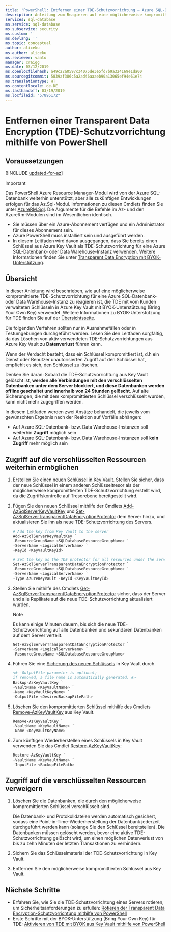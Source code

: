 ```yaml
---
title: 'PowerShell: Entfernen einer TDE-Schutzvorrichtung – Azure SQL-Datenbank | Microsoft-Dokumentation'
description: Anleitung zum Reagieren auf eine möglicherweise kompromittierte TDE-Schutzvorrichtung für eine Azure SQL-Datenbank- oder Data Warehouse-Instanz, die TDE mit Bring Your Own Key (BYOK)-Unterstützung verwendet
services: sql-database
ms.service: sql-database
ms.subservice: security
ms.custom: ''
ms.devlang: ''
ms.topic: conceptual
author: aliceku
ms.author: aliceku
ms.reviewer: vanto
manager: craigg
ms.date: 03/12/2019
ms.openlocfilehash: a49c22a0597c34075de3e5fd7b9a324169e1da00
ms.sourcegitcommit: 5839af386c5a2ad46aaaeb90a13065ef94e61e74
ms.translationtype: HT
ms.contentlocale: de-DE
ms.lasthandoff: 03/19/2019
ms.locfileid: "57895172"
---
```

# <a name="remove-a-transparent-data-encryption-tde-protector-using-powershell"></a>Entfernen einer Transparent Data Encryption (TDE)-Schutzvorrichtung mithilfe von PowerShell

## <a name="prerequisites"></a>Voraussetzungen

[!INCLUDE [updated-for-az](../../includes/updated-for-az.md)]
> [!IMPORTANT]
> Das PowerShell Azure Resource Manager-Modul wird von der Azure SQL-Datenbank weiterhin unterstützt, aber alle zukünftigen Entwicklungen erfolgen für das Az.Sql-Modul. Informationen zu diesen Cmdlets finden Sie unter [AzureRM.Sql](https://docs.microsoft.com/powershell/module/AzureRM.Sql/). Die Argumente für die Befehle im Az- und den AzureRm-Modulen sind im Wesentlichen identisch.

- Sie müssen über ein Azure-Abonnement verfügen und ein Administrator für dieses Abonnement sein.
- Azure PowerShell muss installiert sein und ausgeführt werden. 
- In diesem Leitfaden wird davon ausgegangen, dass Sie bereits einen Schlüssel aus Azure Key Vault als TDE-Schutzvorrichtung für eine Azure SQL-Datenbank- oder Data Warehouse-Instanz verwenden. Weitere Informationen finden Sie unter [Transparent Data Encryption mit BYOK-Unterstützung](transparent-data-encryption-byok-azure-sql.md).

## <a name="overview"></a>Übersicht

In dieser Anleitung wird beschrieben, wie auf eine möglicherweise kompromittierte TDE-Schutzvorrichtung für eine Azure SQL-Datenbank- oder Data Warehouse-Instanz zu reagieren ist, die TDE mit vom Kunden verwalteten Schlüsseln in Azure Key Vault mit BYOK-Unterstützung (Bring Your Own Key) verwendet. Weitere Informationen zu BYOK-Unterstützung für TDE finden Sie auf der [Übersichtsseite](transparent-data-encryption-byok-azure-sql.md). 

Die folgenden Verfahren sollten nur in Ausnahmefällen oder in Testumgebungen durchgeführt werden. Lesen Sie den Leitfaden sorgfältig, da das Löschen von aktiv verwendeten TDE-Schutzvorrichtungen aus Azure Key Vault zu **Datenverlust** führen kann. 

Wenn der Verdacht besteht, dass ein Schlüssel kompromittiert ist, d.h ein Dienst oder Benutzer unautorisierten Zugriff auf den Schlüssel hat, empfiehlt es sich, den Schlüssel zu löschen.

Denken Sie daran: Sobald die TDE-Schutzvorrichtung aus Key Vault gelöscht ist, **werden alle Verbindungen mit den verschlüsselten Datenbanken unter dem Server blockiert, und diese Datenbanken werden offline geschaltet und innerhalb von 24 Stunden gelöscht**. Auf alte Sicherungen, die mit dem kompromittierten Schlüssel verschlüsselt wurden, kann nicht mehr zugegriffen werden.

In diesem Leitfaden werden zwei Ansätze behandelt, die jeweils vom gewünschten Ergebnis nach der Reaktion auf Vorfälle abhängen:

- Auf Azure SQL-Datenbank- bzw. Data Warehouse-Instanzen soll weiterhin **Zugriff** möglich sein
- Auf Azure SQL-Datenbank- bzw. Data Warehouse-Instanzen soll **kein Zugriff** mehr möglich sein

## <a name="to-keep-the-encrypted-resources-accessible"></a>Zugriff auf die verschlüsselten Ressourcen weiterhin ermöglichen

1. Erstellen Sie einen [neuen Schlüssel in Key Vault](/powershell/module/az.keyvault/add-azkeyvaultkey). Stellen Sie sicher, dass der neue Schlüssel in einem anderen Schlüsseltresor als der möglicherweise kompromittierten TDE-Schutzvorrichtung erstellt wird, da die Zugriffskontrolle auf Tresorebene bereitgestellt wird.
2. Fügen Sie den neuen Schlüssel mithilfe der Cmdlets [Add-AzSqlServerKeyVaultKey](/powershell/module/az.sql/add-azsqlserverkeyvaultkey) und [Set-AzSqlServerTransparentDataEncryptionProtector](/powershell/module/az.sql/set-azsqlservertransparentdataencryptionprotector) dem Server hinzu, und aktualisieren Sie ihn als neue TDE-Schutzvorrichtung des Servers.

   ```powershell
   # Add the key from Key Vault to the server  
   Add-AzSqlServerKeyVaultKey `
   -ResourceGroupName <SQLDatabaseResourceGroupName> `
   -ServerName <LogicalServerName> `
   -KeyId <KeyVaultKeyId>

   # Set the key as the TDE protector for all resources under the server
   Set-AzSqlServerTransparentDataEncryptionProtector `
   -ResourceGroupName <SQLDatabaseResourceGroupName> `
   -ServerName <LogicalServerName> `
   -Type AzureKeyVault -KeyId <KeyVaultKeyId> 
   ```

3. Stellen Sie mithilfe des Cmdlets [Get-AzSqlServerTransparentDataEncryptionProtector](/powershell/module/az.sql/get-azsqlservertransparentdataencryptionprotector) sicher, dass der Server und alle Replikate auf die neue TDE-Schutzvorrichtung aktualisiert wurden. 

   >[!NOTE]
   > Es kann einige Minuten dauern, bis sich die neue TDE-Schutzvorrichtung auf alle Datenbanken und sekundären Datenbanken auf dem Server verteilt.

   ```powershell
   Get-AzSqlServerTransparentDataEncryptionProtector `
   -ServerName <LogicalServerName> `
   -ResourceGroupName <SQLDatabaseResourceGroupName>
   ```

4. Führen Sie eine [Sicherung des neuen Schlüssels](/powershell/module/az.keyvault/backup-azkeyvaultkey) in Key Vault durch.

   ```powershell
   <# -OutputFile parameter is optional; 
   if removed, a file name is automatically generated. #>
   Backup-AzKeyVaultKey `
   -VaultName <KeyVaultName> `
   -Name <KeyVaultKeyName> `
   -OutputFile <DesiredBackupFilePath>
   ```
 
5. Löschen Sie den kompromittierten Schlüssel mithilfe des Cmdlets [Remove-AzKeyVaultKey](/powershell/module/azurerm.keyvault/remove-azurekeyvaultkey) aus Key Vault. 

   ```powershell
   Remove-AzKeyVaultKey `
   -VaultName <KeyVaultName> `
   -Name <KeyVaultKeyName>
   ```
 
6. Zum künftigen Wiederherstellen eines Schlüssels in Key Vault verwenden Sie das Cmdlet [Restore-AzKeyVaultKey](/powershell/module/az.keyvault/restore-azkeyvaultkey):
   ```powershell
   Restore-AzKeyVaultKey `
   -VaultName <KeyVaultName> `
   -InputFile <BackupFilePath>
   ```

## <a name="to-make-the-encrypted-resources-inaccessible"></a>Zugriff auf die verschlüsselten Ressourcen verweigern

1. Löschen Sie die Datenbanken, die durch den möglicherweise kompromittierten Schlüssel verschlüsselt sind.

   Die Datenbank- und Protokolldateien werden automatisch gesichert, sodass eine Point-in-Time-Wiederherstellung der Datenbank jederzeit durchgeführt werden kann (solange Sie den Schlüssel bereitstellen). Die Datenbanken müssen gelöscht werden, bevor eine aktive TDE-Schutzvorrichtung gelöscht wird, um einen möglichen Datenverlust von bis zu zehn Minuten der letzten Transaktionen zu verhindern. 
2. Sichern Sie das Schlüsselmaterial der TDE-Schutzvorrichtung in Key Vault.
3. Entfernen Sie den möglicherweise kompromittierten Schlüssel aus Key Vault.

## <a name="next-steps"></a>Nächste Schritte

- Erfahren Sie, wie Sie die TDE-Schutzvorrichtung eines Servers rotieren, um Sicherheitsanforderungen zu erfüllen: [Rotieren der Transparent Data Encryption-Schutzvorrichtung mithilfe von PowerShell](transparent-data-encryption-byok-azure-sql-key-rotation.md)
- Erste Schritte mit der BYOK-Unterstützung (Bring Your Own Key) für TDE: [Aktivieren von TDE mit BYOK aus Key Vault mithilfe von PowerShell](transparent-data-encryption-byok-azure-sql-configure.md)
